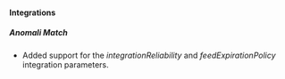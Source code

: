 #### Integrations
##### Anomali Match
- Added support for the *integrationReliability* and *feedExpirationPolicy* integration parameters.
